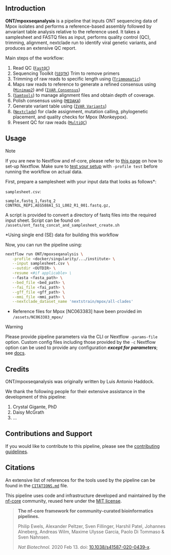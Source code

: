 ## Introduction

**ONT/mpoxseqanalysis** is a pipeline that inputs ONT sequencing data of Mpox isolates and performs a reference-based assembly followed by anvariant table analysis relative to the reference used. It takes a samplesheet and FASTQ files as input, performs quality control (QC), trimming, alignment, nextclade run to identify viral genetic variants, and produces an extensive QC report.

<!-- TODO nf-core: Include a figure that guides the user through the major workflow steps. Many nf-core
     workflows use the "tube map" design for that. See https://nf-co.re/docs/contributing/design_guidelines#examples for examples.   -->
<!-- TODO nf-core: Fill in short bullet-pointed list of the default steps in the pipeline -->

Main steps of the workflow:

1. Read QC ([`FastQC`](https://www.bioinformatics.babraham.ac.uk/projects/fastqc/))
2. Sequencing Toolkit ([`SEQTK`](https://github.com/lh3/seqtk)) Trim to remove primers
3. Trimming of raw reads to specific length using ([`Trimmomatic`](https://github.com/usadellab/Trimmomatic))
4. Maps raw reads to reference to generate a refined consensus using ([`Minimap2`](https://github.com/lh3/minimap2)) and ([`IVAR Consensus`](https://andersen-lab.github.io/ivar/html/index.html)) 
5. ([`Samtools`](https://www.htslib.org/)) to manage alignment files and obtain depth of coverage.
9. Polish consensus using ([`MEDAKA`](https://github.com/nanoporetech/medaka))
10. Generate variant table using ([`IVAR Variants`](https://andersen-lab.github.io/ivar/html/index.html))
11. ([`Nextclade`](https://docs.nextstrain.org/projects/nextclade/en/stable/index.html)) for clade assignment, mutation calling, phylogenetic placement, and quality checks for Mpox (Monkeypox).
12. Present QC for raw reads ([`MultiQC`](http://multiqc.info/))

## Usage

> [!NOTE]
> If you are new to Nextflow and nf-core, please refer to [this page](https://nf-co.re/docs/usage/installation) on how to set-up Nextflow. Make sure to [test your setup](https://nf-co.re/docs/usage/introduction#how-to-run-a-pipeline) with `-profile test` before running the workflow on actual data.

<!-- TODO nf-core: Describe the minimum required steps to execute the pipeline, e.g. how to prepare samplesheets.
     Explain what rows and columns represent. For instance (please edit as appropriate):

First, prepare a samplesheet with your input data that looks as follows:

`samplesheet.csv`:

```csv
sample,fastq_1,fastq_2
CONTROL_REP1,AEG588A1_S1_L002_R1_001.fastq.gz,AEG588A1_S1_L002_R2_001.fastq.gz
```

Each row represents a fastq file (single-end) or a pair of fastq files (paired end).

-->

First, prepare a samplesheet with your input data that looks as follows*:

`samplesheet.csv`:

```csv
sample,fastq_1,fastq_2
CONTROL_REP1,AEG588A1_S1_L002_R1_001.fastq.gz,
```
A script is provided to convert a directory of fastq files into the required input sheet. Script can be found on `/assets/ont_fastq_concat_and_samplesheet_create.sh`

*Using single end (SE) data for building this workflow

Now, you can run the pipeline using:

<!-- TODO nf-core: update the following command to include all required parameters for a minimal example -->

```bash
nextflow run ONT/mpoxseqanalysis \
   -profile <docker/singularity/.../institute> \
   --input samplesheet.csv \
   --outdir <OUTDIR> \
   -resume <#if applicable> \
   --fasta <fasta_path> \
   --bed_file <bed_path> \
   --fai_file <fai_path> \
   --gff_file <gff_path> \
   --mmi_file <mmi_path> \
   --nextclade_dataset_name 'nextstrain/mpox/all-clades'
```
* Reference files for Mpox [NC063383] have been provided im `/assets/NC063383_mpox/`
> [!WARNING]
> Please provide pipeline parameters via the CLI or Nextflow `-params-file` option. Custom config files including those provided by the `-c` Nextflow option can be used to provide any configuration _**except for parameters**_;
> see [docs](https://nf-co.re/usage/configuration#custom-configuration-files).

## Credits

ONT/mpoxseqanalysis was originally written by Luis Antonio Haddock.

We thank the following people for their extensive assistance in the development of this pipeline:

1. Crystal Gigante, PhD
2. Daisy McGrath
3. ...

<!-- TODO nf-core: If applicable, make list of people who have also contributed -->

## Contributions and Support

If you would like to contribute to this pipeline, please see the [contributing guidelines](.github/CONTRIBUTING.md).

## Citations

<!-- TODO nf-core: Add citation for pipeline after first release. Uncomment lines below and update Zenodo doi and badge at the top of this file. -->
<!-- If you use ONT/mpoxseqanalysis for your analysis, please cite it using the following doi: [10.5281/zenodo.XXXXXX](https://doi.org/10.5281/zenodo.XXXXXX) -->

<!-- TODO nf-core: Add bibliography of tools and data used in your pipeline -->

An extensive list of references for the tools used by the pipeline can be found in the [`CITATIONS.md`](CITATIONS.md) file.

This pipeline uses code and infrastructure developed and maintained by the [nf-core](https://nf-co.re) community, reused here under the [MIT license](https://github.com/nf-core/tools/blob/master/LICENSE).

> **The nf-core framework for community-curated bioinformatics pipelines.**
>
> Philip Ewels, Alexander Peltzer, Sven Fillinger, Harshil Patel, Johannes Alneberg, Andreas Wilm, Maxime Ulysse Garcia, Paolo Di Tommaso & Sven Nahnsen.
>
> _Nat Biotechnol._ 2020 Feb 13. doi: [10.1038/s41587-020-0439-x](https://dx.doi.org/10.1038/s41587-020-0439-x).
